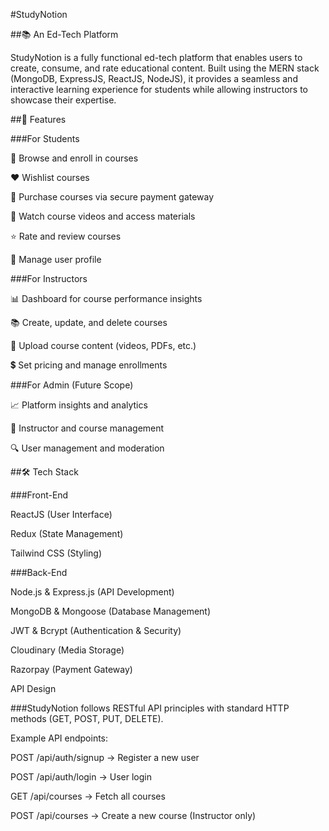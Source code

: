 #StudyNotion

##📚 An Ed-Tech Platform

StudyNotion is a fully functional ed-tech platform that enables users to create, consume, and rate educational content. Built using the MERN stack (MongoDB, ExpressJS, ReactJS, NodeJS), it provides a seamless and interactive learning experience for students while allowing instructors to showcase their expertise.

##🚀 Features

###For Students

📌 Browse and enroll in courses

❤️ Wishlist courses

🛒 Purchase courses via secure payment gateway

🎥 Watch course videos and access materials

⭐ Rate and review courses

👤 Manage user profile

###For Instructors

📊 Dashboard for course performance insights

📚 Create, update, and delete courses

🎥 Upload course content (videos, PDFs, etc.)

💲 Set pricing and manage enrollments

###For Admin (Future Scope)

📈 Platform insights and analytics

🏫 Instructor and course management

🔍 User management and moderation

##🛠️ Tech Stack

###Front-End

ReactJS (User Interface)

Redux (State Management)

Tailwind CSS (Styling)

###Back-End

Node.js & Express.js (API Development)

MongoDB & Mongoose (Database Management)

JWT & Bcrypt (Authentication & Security)

Cloudinary (Media Storage)

Razorpay (Payment Gateway)

API Design

###StudyNotion follows RESTful API principles with standard HTTP methods (GET, POST, PUT, DELETE).

Example API endpoints:

POST /api/auth/signup → Register a new user

POST /api/auth/login → User login

GET /api/courses → Fetch all courses

POST /api/courses → Create a new course (Instructor only)


